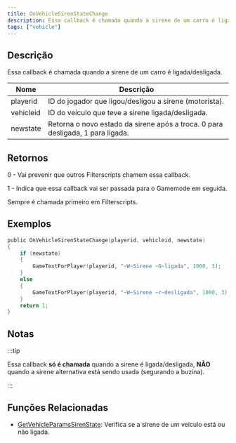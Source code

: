 ```yaml
---
title: OnVehicleSirenStateChange
description: Essa callback é chamada quando a sirene de um carro é ligada/desligada.
tags: ["vehicle"]
---
```


<VersionWarn name='callback' version='SA-MP 0.3.7' />

## Descrição

Essa callback é chamada quando a sirene de um carro é ligada/desligada.

| Nome      | Descrição                                                                      |
| --------- | ------------------------------------------------------------------------------ |
| playerid  | ID do jogador que ligou/desligou a sirene (motorista).                         |
| vehicleid | ID do veículo que teve a sirene ligada/desligada.                              |
| newstate  | Retorna o novo estado da sirene após a troca. 0 para desligada, 1 para ligada. |

## Retornos

0 - Vai prevenir que outros Filterscripts chamem essa callback.

1 - Indica que essa callback vai ser passada para o Gamemode em seguida.

Sempre é chamada primeiro em Filterscripts.

## Exemplos

```c
public OnVehicleSirenStateChange(playerid, vehicleid, newstate)
{
    if (newstate)
    {
        GameTextForPlayer(playerid, "~W~Sirene ~G~ligada", 1000, 3);
    }
    else
    {
        GameTextForPlayer(playerid, "~W~Sirene ~r~desligada", 1000, 3);
    }
    return 1;
}
```

## Notas

:::tip

Essa callback **só é chamada** quando a sirene é ligada/desligada, **NÃO** quando a sirene alternativa está sendo usada (segurando a buzina).

:::

## Funções Relacionadas

- [GetVehicleParamsSirenState](../functions/GetVehicleParamsSirenState): Verifica se a sirene de um veículo está ou não ligada.

